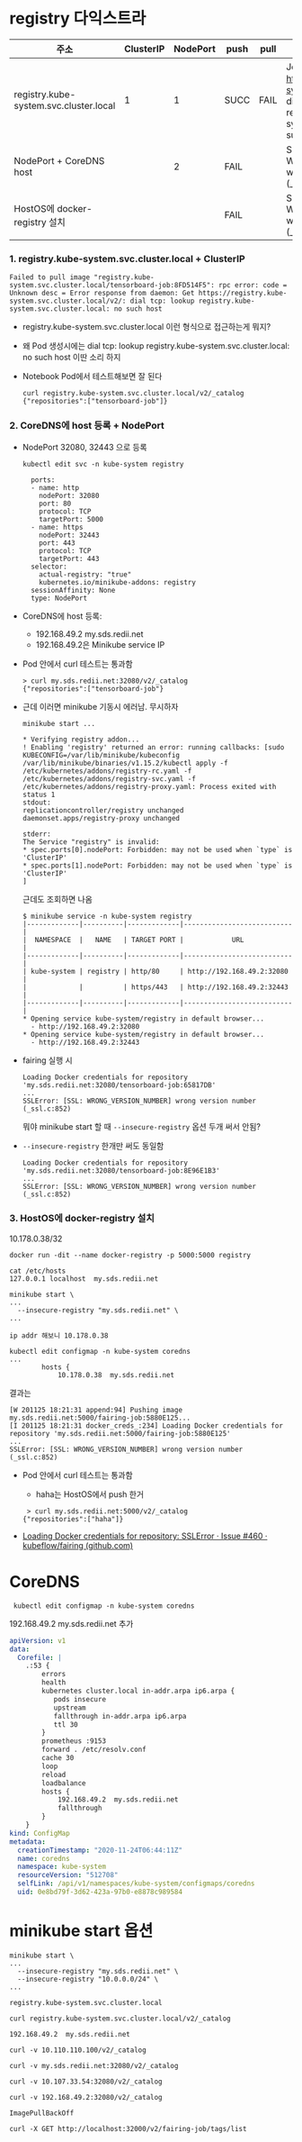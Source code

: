 # registry 다익스트라



| 주소                                   | ClusterIP | NodePort | push | pull |                                                              |
| -------------------------------------- | --------- | -------- | ---- | ---- | ------------------------------------------------------------ |
| registry.kube-system.svc.cluster.local | 1         | 1        | SUCC | FAIL | Jod이 Pod 생성 시 Get https://registry.kube-system.svc.cluster.local/v2/: dial tcp: lookup registry.kube-system.svc.cluster.local: no such host |
| NodePort + CoreDNS host                |           | 2        | FAIL |      | SSLError: [SSL: WRONG_VERSION_NUMBER] wrong version number (_ssl.c:852) |
| HostOS에 docker-registry 설치          |           |          | FAIL |      | SSLError: [SSL: WRONG_VERSION_NUMBER] wrong version number (_ssl.c:852) |

### 1. registry.kube-system.svc.cluster.local + ClusterIP

```
Failed to pull image "registry.kube-system.svc.cluster.local/tensorboard-job:8FD514F5": rpc error: code = Unknown desc = Error response from daemon: Get https://registry.kube-system.svc.cluster.local/v2/: dial tcp: lookup registry.kube-system.svc.cluster.local: no such host
```

- registry.kube-system.svc.cluster.local 이런 형식으로 접근하는게 뭐지?

- 왜 Pod 생성시에는 dial tcp: lookup registry.kube-system.svc.cluster.local: no such host 이딴 소리 하지

- Notebook Pod에서 테스트해보면 잘 된다

  ```
  curl registry.kube-system.svc.cluster.local/v2/_catalog
  {"repositories":["tensorboard-job"]}
  ```

### 2. CoreDNS에 host 등록 + NodePort

- NodePort 32080, 32443 으로 등록

  ```
  kubectl edit svc -n kube-system registry
  ```

  ```
    ports:
    - name: http
      nodePort: 32080
      port: 80
      protocol: TCP
      targetPort: 5000
    - name: https
      nodePort: 32443
      port: 443
      protocol: TCP
      targetPort: 443
    selector:
      actual-registry: "true"
      kubernetes.io/minikube-addons: registry
    sessionAffinity: None
    type: NodePort
  
  ```

- CoreDNS에 host 등록: 

  - 192.168.49.2  my.sds.redii.net
  - 192.168.49.2은 Minikube service IP
  
- Pod 안에서 curl 테스트는 통과함

  ```
  > curl my.sds.redii.net:32080/v2/_catalog
  {"repositories":["tensorboard-job"}
  ```

- 근데 이러면 minikube 기동시 에러남. 무시하자

  ```
  minikube start ...
  ```

  ```
  * Verifying registry addon...
  ! Enabling 'registry' returned an error: running callbacks: [sudo KUBECONFIG=/var/lib/minikube/kubeconfig /var/lib/minikube/binaries/v1.15.2/kubectl apply -f /etc/kubernetes/addons/registry-rc.yaml -f /etc/kubernetes/addons/registry-svc.yaml -f /etc/kubernetes/addons/registry-proxy.yaml: Process exited with status 1
  stdout:
  replicationcontroller/registry unchanged
  daemonset.apps/registry-proxy unchanged
  
  stderr:
  The Service "registry" is invalid:
  * spec.ports[0].nodePort: Forbidden: may not be used when `type` is 'ClusterIP'
  * spec.ports[1].nodePort: Forbidden: may not be used when `type` is 'ClusterIP'
  ]
  ```

  근데도 조회하면 나옴

  ```
  $ minikube service -n kube-system registry
  |-------------|----------|-------------|---------------------------|
  |  NAMESPACE  |   NAME   | TARGET PORT |            URL            |
  |-------------|----------|-------------|---------------------------|
  | kube-system | registry | http/80     | http://192.168.49.2:32080 |
  |             |          | https/443   | http://192.168.49.2:32443 |
  |-------------|----------|-------------|---------------------------|
  * Opening service kube-system/registry in default browser...
    - http://192.168.49.2:32080
  * Opening service kube-system/registry in default browser...
    - http://192.168.49.2:32443
  ```

- fairing 실행 시

  ```
  Loading Docker credentials for repository 'my.sds.redii.net:32080/tensorboard-job:65817DB'
  ...
  SSLError: [SSL: WRONG_VERSION_NUMBER] wrong version number (_ssl.c:852)
  ```

  뭐야 minikube start 할 때 `--insecure-registry` 옵션 두개 써서 안됨?

- `--insecure-registry`  한개만 써도 동일함

  ```
  Loading Docker credentials for repository 'my.sds.redii.net:32080/tensorboard-job:8E96E1B3'
  ...
  SSLError: [SSL: WRONG_VERSION_NUMBER] wrong version number (_ssl.c:852)
  ```

### 3. HostOS에 docker-registry 설치

10.178.0.38/32

```
docker run -dit --name docker-registry -p 5000:5000 registry

cat /etc/hosts
127.0.0.1 localhost  my.sds.redii.net

minikube start \
...
  --insecure-registry "my.sds.redii.net" \
...

ip addr 해보니 10.178.0.38

kubectl edit configmap -n kube-system coredns
...
        hosts {
            10.178.0.38  my.sds.redii.net
```

결과는

```
[W 201125 18:21:31 append:94] Pushing image my.sds.redii.net:5000/fairing-job:5880E125...
[I 201125 18:21:31 docker_creds_:234] Loading Docker credentials for repository 'my.sds.redii.net:5000/fairing-job:5880E125'
...
SSLError: [SSL: WRONG_VERSION_NUMBER] wrong version number (_ssl.c:852)
```

- Pod 안에서 curl 테스트는 통과함

  - haha는 HostOS에서 push 한거

  ```
   > curl my.sds.redii.net:5000/v2/_catalog
  {"repositories":["haha"]}
  ```

- [Loading Docker credentials for repository: SSLError · Issue #460 · kubeflow/fairing (github.com)](https://github.com/kubeflow/fairing/issues/460)

# CoreDNS

```
 kubectl edit configmap -n kube-system coredns
```

192.168.49.2  my.sds.redii.net 추가

```yaml
apiVersion: v1
data:
  Corefile: |
    .:53 {
        errors
        health
        kubernetes cluster.local in-addr.arpa ip6.arpa {
           pods insecure
           upstream
           fallthrough in-addr.arpa ip6.arpa
           ttl 30
        }
        prometheus :9153
        forward . /etc/resolv.conf
        cache 30
        loop
        reload
        loadbalance
        hosts {
            192.168.49.2  my.sds.redii.net
            fallthrough
        }
    }
kind: ConfigMap
metadata:
  creationTimestamp: "2020-11-24T06:44:11Z"
  name: coredns
  namespace: kube-system
  resourceVersion: "512708"
  selfLink: /api/v1/namespaces/kube-system/configmaps/coredns
  uid: 0e8bd79f-3d62-423a-97b0-e8878c989584
```

# minikube start 옵션

```
minikube start \
...
  --insecure-registry "my.sds.redii.net" \
  --insecure-registry "10.0.0.0/24" \
... 
```



```
registry.kube-system.svc.cluster.local

curl registry.kube-system.svc.cluster.local/v2/_catalog

192.168.49.2  my.sds.redii.net

curl -v 10.110.110.100/v2/_catalog

curl -v my.sds.redii.net:32080/v2/_catalog

curl -v 10.107.33.54:32080/v2/_catalog

curl -v 192.168.49.2:32080/v2/_catalog

ImagePullBackOff

curl -X GET http://localhost:32000/v2/fairing-job/tags/list
```







